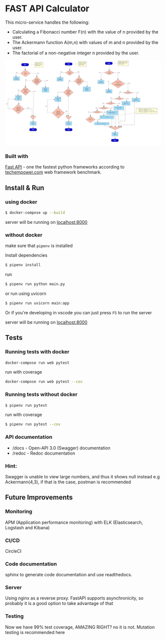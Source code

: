 
# FAST API Calculator

This micro-service handles the following:
* Calculating a Fibonacci number F(n) with the value of n provided by the user.
* The Ackermann function A(m,n) with values of m and n provided by the user.
* The factorial of a non-negative integer n provided by the user.

![flow chart](static/flowchart.jpg)

### Built with

[Fast API](https://fastapi.tiangolo.com/) - one the fastest python frameworks according to [techempower.com](https://www.techempower.com/benchmarks/#section=data-r18&hw=ph&test=db&l=zijzen-f) web framework benchmark.

## Install & Run

### using docker

```sh
$ docker-compose up --build
```
server will be running on [localhost:8000](http://localhost:8000)

### without docker

make sure that `pipenv` is installed

Install dependencies
```sh
$ pipenv install
```

run
```sh
$ pipenv run python main.py
```

or run using uvicorn

```sh
$ pipenv run uvicorn main:app
```
Or if you're developing in vscode you can just press `F5` to run the server

server will be running on [localhost:8000](http://localhost:8000)

## Tests

### Running tests with docker

```sh
docker-compose run web pytest 
```

run with coverage
```sh
docker-compose run web pytest --cov
```
### Running tests without docker

```sh
$ pipenv run pytest
```

run with coverage

```sh
$ pipenv run pytest --cov
```

### API documentation

* /docs - Open-API 3.0 (Swagger) documentation
* /redoc - Redoc documentation

### Hint:

Swagger is unable to view large numbers, and thus it shows null instead
e.g Ackermann(4,3), if that is the case, postman is recommended

## Future Improvements

### Monitoring
APM (Application performance monitoring) with ELK (Elasticsearch, Logstash and Kibana)

### CI/CD
CircleCI

### Code documentation
sphinx to generate code documentation and use readthedocs.

### Server
Using nginx as a reverse proxy.
FastAPI supports asynchronicity, so probably it is a good option to take advantage of that

### Testing
Now we have 99% test coverage, AMAZING RIGHT? no it is not.
Mutation testing is recommended here

